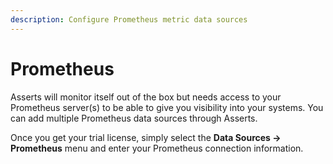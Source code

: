 ```yaml
---
description: Configure Prometheus metric data sources
---
```


# Prometheus

Asserts will monitor itself out of the box but needs access to your Prometheus server(s) to be able to give you visibility into your systems. You can add multiple Prometheus data sources through Asserts.

Once you get your trial license, simply select the **Data Sources -> Prometheus** menu and enter your Prometheus connection information.

<figure><img src="../../.gitbook/assets/Asserts Configure Prometheus.gif" alt=""><figcaption></figcaption></figure>
